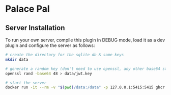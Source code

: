 # Palace Pal

## Server Installation

To run your own server, compile this plugin in DEBUG mode, load it as a dev plugin and configure the server as follows:

```sh
# create the directory for the sqlite db & some keys
mkdir data

# generate a random key (don't need to use openssl, any other base64 string is fine)
openssl rand -base64 48 > data/jwt.key

# start the server
docker run -it --rm -v "$(pwd)/data:/data" -p 127.0.0.1:5415:5415 ghcr.io/carvelli/palace-pal
```
